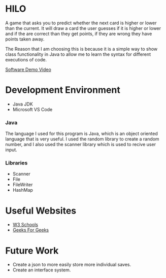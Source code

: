 # HILO
A game that asks you to predict whether the next card is higher or lower than the current. It will 
draw a card the user guesses if it is higher or lower and if the are correct than they get
points, if they are wrong they have points taken away.

The Reason that I am choosing this is because it is a simple way to show class functionality in 
Java to allow me to learn the syntax for different executions of code.


[Software Demo Video](https://youtu.be/rbjCQ-9qV_c)

# Development Environment

* Java JDK
* Microsoft VS Code

### Java
The language I used for this program is Java, which is an object oriented language
that is very useful. I used the random library to create a random number, and I also
used the scanner library which is used to recive user input.

### Libraries
* Scanner
* File
* FileWriter
* HashMap

# Useful Websites

* [W3 Schools](https://www.w3schools.com/java/default.asp)
* [Geeks For Geeks](https://www.geeksforgeeks.org/java/?ref=shm)

# Future Work

* Create a json to more easily store more individual saves.
* Create an interface system.

